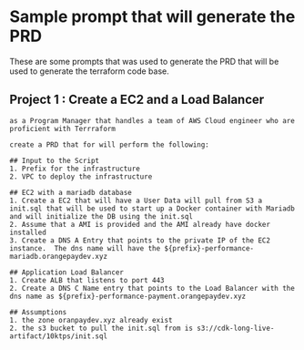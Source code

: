 # Sample prompt that will generate the PRD

These are some prompts that was used to generate the PRD that will be used to generate the terraform code base.

## Project 1 : Create a EC2 and a Load Balancer
```
as a Program Manager that handles a team of AWS Cloud engineer who are proficient with Terrraform

create a PRD that for will perform the following:

## Input to the Script
1. Prefix for the infrastructure
2. VPC to deploy the infrastructure

## EC2 with a mariadb database
1. Create a EC2 that will have a User Data will pull from S3 a init.sql that will be used to start up a Docker container with Mariadb and will initialize the DB using the init.sql
2. Assume that a AMI is provided and the AMI already have docker installed
3. Create a DNS A Entry that points to the private IP of the EC2 instance.  The dns name will have the ${prefix}-performance-mariadb.orangepaydev.xyz

## Application Load Balancer
1. Create ALB that listens to port 443 
2. Create a DNS C Name entry that points to the Load Balancer with the dns name as ${prefix}-performance-payment.orangepaydev.xyz

## Assumptions
1. the zone oranpaydev.xyz already exist
2. the s3 bucket to pull the init.sql from is s3://cdk-long-live-artifact/10ktps/init.sql
```
